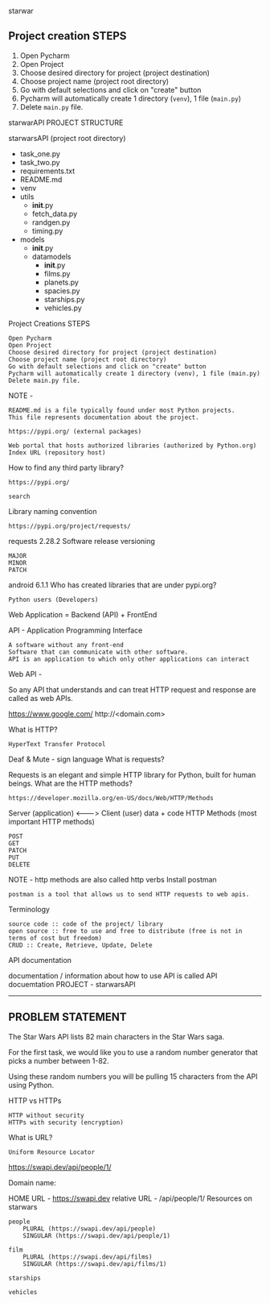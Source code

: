 starwar

## Project creation STEPS

1. Open Pycharm
2. Open Project
3. Choose desired directory for project (project destination)
4. Choose project name (project root directory)
5. Go with default selections and click on "create" button
6. Pycharm will automatically create 1 directory (`venv`), 1 file (`main.py`)
7. Delete `main.py` file.

starwarAPI
PROJECT STRUCTURE

starwarsAPI (project root directory)

  - task_one.py 
  - task_two.py
  - requirements.txt
  - README.md 
  - venv  
  - utils
      - __init__.py
      - fetch_data.py
      - randgen.py
      - timing.py
  - models
      - __init__.py
      - datamodels
          - __init__.py
          - films.py
          - planets.py 
          - spacies.py
          - starships.py
          - vehicles.py

Project Creations STEPS

    Open Pycharm
    Open Project
    Choose desired directory for project (project destination)
    Choose project name (project root directory)
    Go with default selections and click on "create" button
    Pycharm will automatically create 1 directory (venv), 1 file (main.py)
    Delete main.py file.

NOTE -

    README.md is a file typically found under most Python projects.
    This file represents documentation about the project.

    https://pypi.org/ (external packages)

    Web portal that hosts authorized libraries (authorized by Python.org)
    Index URL (repository host)

How to find any third party library?

    https://pypi.org/

    search

Library naming convention

    https://pypi.org/project/requests/

requests 2.28.2
Software release versioning

    MAJOR
    MINOR
    PATCH

android 6.1.1
Who has created libraries that are under pypi.org?

    Python users (Developers)

Web Application = Backend (API) + FrontEnd

API - Application Programming Interface

    A software without any front-end
    Software that can communicate with other software.
    API is an application to which only other applications can interact

Web API -

So any API that understands and can treat HTTP request and response are called as web APIs.

https://www.google.com/
http://<domain.com>

What is HTTP?

    HyperText Transfer Protocol

Deaf & Mute - sign language
What is requests?

Requests is an elegant and simple HTTP library for Python, built for human beings.
What are the HTTP methods?

    https://developer.mozilla.org/en-US/docs/Web/HTTP/Methods

Server (application) <---> Client (user) data + code
HTTP Methods (most important HTTP methods)

    POST
    GET
    PATCH
    PUT
    DELETE

NOTE - http methods are also called http verbs
Install postman

    postman is a tool that allows us to send HTTP requests to web apis.

Terminology

    source code :: code of the project/ library
    open source :: free to use and free to distribute (free is not in terms of cost but freedom)
    CRUD :: Create, Retrieve, Update, Delete

API documentation

documentation / information about how to use API is called API docuemtation
PROJECT - starwarsAPI

----------------------
PROBLEM STATEMENT
----------------------


The Star Wars API lists 82 main characters in the Star Wars saga.

For the first task, we would like you to use a random number generator
that picks a number between 1-82.

Using these random numbers you will be pulling 15 characters
from the API using Python.

HTTP vs HTTPs

    HTTP without security
    HTTPs with security (encryption)

What is URL?

    Uniform Resource Locator

https://swapi.dev/api/people/1/

Domain name:

HOME URL - https://swapi.dev relative URL - /api/people/1/
Resources on starwars

    people
        PLURAL (https://swapi.dev/api/people)
        SINGULAR (https://swapi.dev/api/people/1)

    film
        PLURAL (https://swapi.dev/api/films)
        SINGULAR (https://swapi.dev/api/films/1)

    starships

    vehicles
